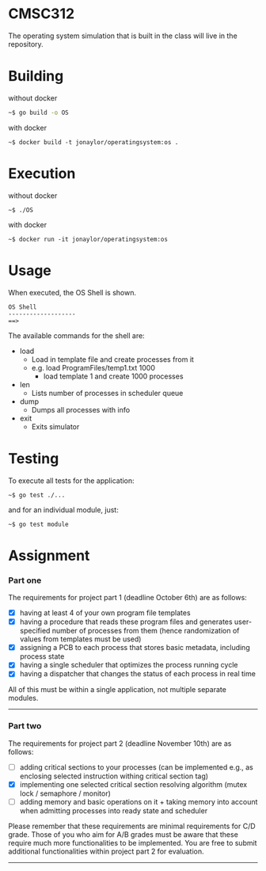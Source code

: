 # CMSC312

The operating system simulation that is built in the class
will live in the repository. 


# Building 

without docker
```sh
~$ go build -o OS
```

with docker
```
~$ docker build -t jonaylor/operatingsystem:os .
```

# Execution

without docker
```
~$ ./OS
```

with docker
```
~$ docker run -it jonaylor/operatingsystem:os
```

# Usage

When executed, the OS Shell is shown. 

```
OS Shell
-------------------
==> 
```

The available commands for the shell are:
- load
    - Load in template file and create processes from it
    - e.g. load ProgramFiles/temp1.txt 1000
        - load template 1 and create 1000 processes
- len
    - Lists number of processes in scheduler queue
- dump
    - Dumps all processes with info
- exit
    - Exits simulator

# Testing

To execute all tests for the application:

```
~$ go test ./...
```

and for an individual module, just:

```
~$ go test module
```

# Assignment

### Part one


The requirements for project part 1 (deadline October 6th) are as follows:

- [x] having at least 4 of your own program file templates
- [x] having a procedure that reads these program files and generates user-specified number of processes from them (hence randomization of values from templates must be used)
- [x] assigning a PCB to each process that stores basic metadata, including process state
- [x] having a single scheduler that optimizes the process running cycle 
- [x] having a dispatcher that changes the status of each process in real time

All of this must be within a single application, not multiple separate modules.

---------------------

### Part two

The requirements for project part 2 (deadline November 10th) are as follows:

- [ ] adding critical sections to your processes (can be implemented e.g., as enclosing selected instruction withing critical section tag)
- [x] implementing one selected critical section resolving algorithm (mutex lock / semaphore / monitor)
- [ ] adding memory and basic operations on it + taking memory into account when admitting processes into ready state and scheduler

Please remember that these requirements are minimal requirements for C/D grade. Those of you who aim for A/B grades must be aware that these require much more functionalities to be implemented. You are free to submit additional functionalities within project part 2 for evaluation.

---------------------------
